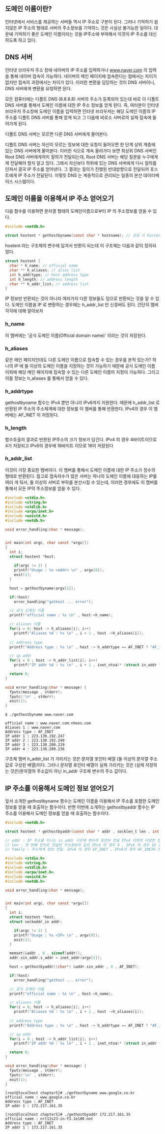 ## 도메인 이름이란?
인터넷에서 서비스를 제공하는 서버들 역시 IP 주소로 구분이 된다. 그러나 기억하기 쉽지않은 IP 주소의 형태로 서버의 주소정보를 기억하느 것은 사실상 불가능한 일이다. 대문에 기억하기 좋은 도메인 이름이라는 것을 IP주소에 부여해서 이것이 IP 주소를 대신하도록 하고 있다.

## DNS 서버
인터넷 브라우저 주소 창에 네이버의 IP 주소를 입력하거나 www.naver.com 의 입력을 통해 네이버 접속이 가능하다. 네이버의 메인 페이지에 접속한다는 점에서는 차이가 없지만 접속의 과정에서는 차이가 있다.
이러한 변환을 담당하는 것이 DNS 서버이니, DNS 서버에게 변환을 요청하면 된다.

모든 컴퓨터에는 디폴트 DNS (8.8.8.8) 서버의 주소가 등록되어 있는데 바로 이 디폴트 DNS 서버를 통해서 도메인 이름에 대한 IP 주소 정보를 얻게 된다. 즉, 여러분이 인터넷 브라우저 주소창에 도메인 이름을 입력하면 인터넷 브라우저는 해당 도메인 이름의 IP 주소를 디폴트 DNS 서버를 통해 얻게 되고 그 다음에 비로소 서버로의 실제 접속에 들어가게 된다.

디폴트 DNS 서버는 모르면 다른 DNS 서버에게 물어본다.

디폴트 DNS 서버는 자신이 모르는 정보에 대한 요청이 들어오면 한 단계 상위 계층에 있는 DNS 서버에게 물어본다. 이러한 식으로 계속 올라가다 보면 최상위 DNS 서버인 Root DNS 서버에게까지 질의가 전달되는데, Root DNS 서버는 해당 질문을 누구에게 재 전달해야 할지 알고 있다. 그래서 자신보다 하위에 있는 DNS 서버에게 다시 질의를 던져서 결국 IP 주소를 얻어낸다. 그 결과는 질의가 진행된 반대방향으로 전달되어 호스트에게 IP 주소가 전달된다. 이렇듯 DNS 는 계층적으로 관리되는 일종의 분산 데이터베이스 시스템이다.

## 도메인 이름을 이용해서 IP 주소 얻어오기
다음 함수를 이용하면 문자열 형태의 도메인이름으로부터 IP 의 주소정보를 얻을 수 있다.

```c
#include <netdb.h>

struct hostent * gethostbyname(const char * hostname); // 성공 시 hostent 구조체 변수의 주소 값 , 실패 시 NULL 포인터 반환
```

hostent 라는 구조체의 변수에 담겨서 반환이 되는데 이 구조체는 다음과 같이 정의되었다.

```c
struct hostent {
  char * h_name; // official name
  char ** h_aliases; // alias list
  int h_addrtype; // host address type
  int h_length; // address length
  char ** h_addr_list; // address list
}
```

IP 정보만 반환되는 것이 아니라 여러가지 다른 정보들도 덤으로 반환되는 것을 알 수 있다. 도메인 이름을 IP 로 변환하는 경우에는 h_addr_list 만 신경써도 된다. 간단히 멤버 각각에 대해 알아보자

### h_name
이 멤버에는 '공식 도메인 이름(Official domain name)' 이라는 것이 저장된다.

### h_aliases
같은 메인 페이지인데도 다른 도메인 이름으로 접속할 수 있는 경우를 본적 있는가? 하나의 IP 에 둘 이상의 도메인 이름을 지정하는 것이 가능하기 때문에 공식 도메인 이름 이외에 해당 메인 페이지에 접속할 수 있는 다른 도메인 이름의 지정이 가능하다. 그리고 이들 정보는 h_aliases 를 통해서 얻을 수 있다.

### h_addrtype
gethostbyname 함수는 IPv4 뿐만 아니라 IPv6까지 지원한다. 때문에 h_addr_list 로 반환된 IP 주소의 주소체계에 대한 정보를 이 멤버를 통해 반환한다. IPv4의 경우 이 멤버에는 AF_INET 이 저장된다.

### h_length
함수호출의 결과로 반환된 IP주소의 크기 정보가 담긴다. IPv4 의 경우 4바이트이므로 4가 저장되고 IPv6의 경우에 16바이트 이므로 16이 저장된다

### h_addr_list
이것이 가장 중요한 멤버이다. 이 멤버를 통해서 도메인 이름에 대한 IP 주소가 정수의 형태로 반환된다. 참고로 접속자수가 많은 서버는 하나의 도메인 이름에 대응하는 IP를 여러 개 둬서, 둘 이상의 서버로 부하를 분산시킬 수 있는데, 이러한 경우에도 이 멤버를 통해서 모든 IP의 주소정보를 얻을 수 있다.

```c
#include <stdio.h>
#include <string.h>
#include <stdlib.h>
#include <arpa/inet.h>
#include <unistd.h>
#include <netdb.h>

void error_handling(char * message);


int main(int argc, char const *argv[])
{
  int i;
  struct hostent *host;
  
    if(argc != 2) {
    printf("Usage : %s <addr> \n" , argv[0]);
    exit(1);
  }

  host = gethostbyname(argv[1]);

  if(!host) 
    error_handling("gethost ... error");

  // 공식 도메인 이름
  printf("official name : %s \n" , host->h_name);

  // aliases 이름
  for(i = 0; host -> h_aliases[i]; i++) 
    printf("Aliases %d : %s \n" , i + 1 , host ->h_aliases[i]);
  
  // address type
  printf("Address type : %s \n" , host -> h_addrtype == AF_INET ? "AF_INET" : "AF_INET6");

  // ip addr
  for(i = 0 ; host -> h_addr_list[i]; i++)
    printf("IP addr %d : %s \n" , i + 1 , inet_ntoa(* (struct in_addr *) host -> h_addr_list[i]));

  return 0;
}

void error_handling(char * message) {
  fputs(message , stderr);
  fputc('\n' , stderr);
  exit(1);
}
```

```
$ ./gethostbyname www.naver.com

official name : www.naver.com.nheos.com 
Aliases 1 : www.naver.com 
Address type : AF_INET 
IP addr 1 : 223.130.192.247 
IP addr 2 : 223.130.192.248 
IP addr 3 : 223.130.200.219 
IP addr 4 : 223.130.200.236 
```

구조체 멤버 h_addr_list 가 가리키는 것은 문자열 포인터 배열 (둘 이상의 문자열 주소 값로 구성된 배열)이다. 그러나 문자열 포인터 배열이 실제 가리키는 것은 (실제 저장하는 것은)문자열의 주소값이 아닌 in_addr 구조체 변수의 주소 값이다.

## IP 주소를 이용해서 도메인 정보 얻어오기
앞서 소개한 gethostbyname 함수는 도메인 이름을 이용해서 IP 주소를 포함한 도메인 정보를 얻을 때 호출하는 함수이다. 반면 이번에 소개하는 gethostbyaddr 함수는 IP 주소를 이용해서 도메인 정보를 얻을 때 호출하는 함수이다.

```c
#include <netdb.h>

struct hostent * gethostbyaddr(const char * addr , socklen_t len , int family); // 성공 시 hostent 구조체 변수의 주소 값 , 실패 시 NULL 포인터 반환

// addr : IP 주소를 지니는 in_addr 구조체 변수의 포인터 전달 IPv4 이외의 다양한 정보를 전달받을 수 있도록 일반화하기 위해서 매개변수를 char 포인터로 선언
// len : 첫 번째 인자로 전달된 주소정보의 길이 IPv4 의 경우 4 , IPv6 의 경우 16 전달
// family : 주소체계 정보 전달. IPv4 의 경우 AF_INET , IPv6의 경우 AF_INET6 전달
```

```c
#include <stdio.h>
#include <string.h>
#include <stdlib.h>
#include <arpa/inet.h>
#include <unistd.h>
#include <netdb.h>

void error_handling(char * message);


int main(int argc, char const *argv[])
{
  int i;
  struct hostent *host;
  struct sockaddr_in addr;

    if(argc != 2) {
    printf("Usage : %s <IP> \n" , argv[0]);
    exit(1);
  }

  memset(&addr , 0 , sizeof(addr));
  addr.sin_addr.s_addr = inet_addr(argv[1]);

  host = gethostbyaddr((char*) &addr.sin_addr , 4 , AF_INET);

  if(!host) 
    error_handling("gethost ... error");

  // 공식 도메인 이름
  printf("official name : %s \n" , host->h_name);

  // aliases 이름
  for(i = 0; host -> h_aliases[i]; i++) 
    printf("Aliases %d : %s \n" , i + 1 , host ->h_aliases[i]);
  
  // address type
  printf("Address type : %s \n" , host -> h_addrtype == AF_INET ? "AF_INET" : "AF_INET6");

  // ip addr
  for(i = 0 ; host -> h_addr_list[i]; i++)
    printf("IP addr %d : %s \n" , i + 1 , inet_ntoa(* (struct in_addr *) host -> h_addr_list[i]));

  return 0;
}

void error_handling(char * message) {
  fputs(message , stderr);
  fputc('\n' , stderr);
  exit(1);
}
```

```
[root@localhost chapter5]# ./gethostbyname www.google.co.kr
official name : www.google.co.kr 
Address type : AF_INET 
IP addr 1 : 172.217.161.35 

[root@localhost chapter5]# ./gethostbyaddr 172.217.161.35
official name : nrt12s23-in-f3.1e100.net 
Address type : AF_INET 
IP addr 1 : 172.217.161.35 
```

